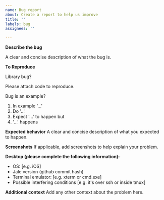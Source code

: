 ```yaml
---
name: Bug report
about: Create a report to help us improve
title: ''
labels: bug
assignees: ''

---
```


**Describe the bug**

A clear and concise description of what the bug is.

**To Reproduce**

Library bug?

Please attach code to reproduce.

Bug is an example?

1. In example '...'
2. Do '...'
3. Expect '...' to happen but
4. '...' happens

**Expected behavior**
A clear and concise description of what you expected to happen.

**Screenshots**
If applicable, add screenshots to help explain your problem.

**Desktop (please complete the following information):**
- OS: [e.g. iOS]
- Jale version (github commit hash)
- Terminal emulator: [e.g. xterm or cmd.exe]
- Possible interfering conditions [e.g. it's over ssh or inside tmux]

**Additional context**
Add any other context about the problem here.
